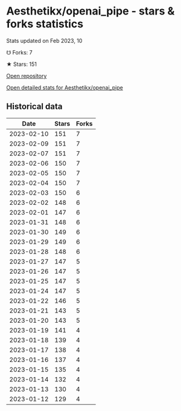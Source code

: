 # Aesthetikx/openai_pipe - stars & forks statistics

Stats updated on Feb 2023, 10

☋ Forks: 7

★ Stars: 151

[Open repository](https://github.com/Aesthetikx/openai_pipe)

[Open detailed stats for Aesthetikx/openai_pipe](https://reviewgithub.com/rep/Aesthetikx/openai_pipe)

## Historical data
| Date | Stars | Forks |
|------|-------|-------|
| 2023-02-10 | 151 | 7 | 
| 2023-02-09 | 151 | 7 | 
| 2023-02-07 | 151 | 7 | 
| 2023-02-06 | 150 | 7 | 
| 2023-02-05 | 150 | 7 | 
| 2023-02-04 | 150 | 7 | 
| 2023-02-03 | 150 | 6 | 
| 2023-02-02 | 148 | 6 | 
| 2023-02-01 | 147 | 6 | 
| 2023-01-31 | 148 | 6 | 
| 2023-01-30 | 149 | 6 | 
| 2023-01-29 | 149 | 6 | 
| 2023-01-28 | 148 | 6 | 
| 2023-01-27 | 147 | 5 | 
| 2023-01-26 | 147 | 5 | 
| 2023-01-25 | 147 | 5 | 
| 2023-01-24 | 147 | 5 | 
| 2023-01-22 | 146 | 5 | 
| 2023-01-21 | 143 | 5 | 
| 2023-01-20 | 143 | 5 | 
| 2023-01-19 | 141 | 4 | 
| 2023-01-18 | 139 | 4 | 
| 2023-01-17 | 138 | 4 | 
| 2023-01-16 | 137 | 4 | 
| 2023-01-15 | 135 | 4 | 
| 2023-01-14 | 132 | 4 | 
| 2023-01-13 | 130 | 4 | 
| 2023-01-12 | 129 | 4 | 

